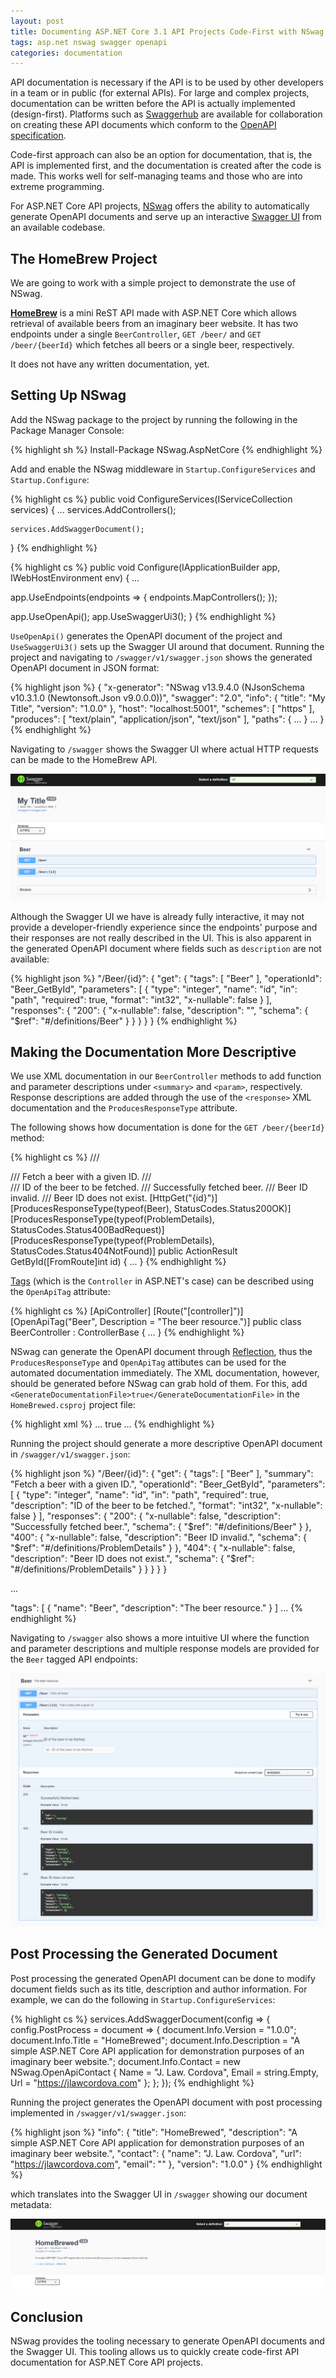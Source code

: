 ```yaml
---
layout: post
title: Documenting ASP.NET Core 3.1 API Projects Code-First with NSwag
tags: asp.net nswag swagger openapi
categories: documentation
---
```


API documentation is necessary if the API is to be used by other developers in a team or in public (for external APIs). For large and complex projects, documentation can be written before the API is actually implemented (design-first). Platforms such as [Swaggerhub](https://swagger.io/tools/swaggerhub/) are available for collaboration on creating these API documents which conform to the [OpenAPI specification](http://spec.openapis.org/oas/v3.0.3).

Code-first approach can also be an option for documentation, that is, the API is implemented first, and the documentation is created after the code is made. This works well for self-managing teams and those who are into extreme programming.

For ASP.NET Core API projects, [NSwag](https://github.com/RicoSuter/NSwag) offers the ability to automatically generate OpenAPI documents  and serve up an interactive [Swagger UI](https://swagger.io/tools/swagger-ui/) from an available codebase.

## The HomeBrew Project

We are going to work with a simple project to demonstrate the use of NSwag.

**[HomeBrew](https://github.com/jlawcordova/homebrewed)** is a mini ReST API made with ASP.NET Core which allows retrieval of available beers from an imaginary beer website. It has two endpoints under a single `BeerController`, `GET /beer/` and `GET /beer/{beerId}` which fetches all beers or a single beer, respectively.

It does not have any written documentation, yet.

## Setting Up NSwag

Add the NSwag package to the project by running the following in the Package Manager Console:

{% highlight sh %}
Install-Package NSwag.AspNetCore
{% endhighlight %}

Add and enable the NSwag middleware in `Startup.ConfigureServices` and `Startup.Configure`:

{% highlight cs %}
public void ConfigureServices(IServiceCollection services)
{
    ...
    services.AddControllers();

    services.AddSwaggerDocument();
}
{% endhighlight %}

{% highlight cs %}
public void Configure(IApplicationBuilder app, IWebHostEnvironment env)
{
  ...

  app.UseEndpoints(endpoints =>
  {
      endpoints.MapControllers();
  });

  app.UseOpenApi();
  app.UseSwaggerUi3();
}
{% endhighlight %}

`UseOpenApi()` generates the OpenAPI document of the project and `UseSwaggerUi3()` sets up the Swagger UI around that document. Running the project and navigating to `/swagger/v1/swagger.json` shows the generated OpenAPI document in JSON format:

{% highlight json %}
{
  "x-generator": "NSwag v13.9.4.0 (NJsonSchema v10.3.1.0 (Newtonsoft.Json v9.0.0.0))",
  "swagger": "2.0",
  "info": {
    "title": "My Title",
    "version": "1.0.0"
  },
  "host": "localhost:5001",
  "schemes": [
    "https"
  ],
  "produces": [
    "text/plain",
    "application/json",
    "text/json"
  ],
  "paths": {
    ...
  }
  ...
}
{% endhighlight %}

Navigating to `/swagger` shows the Swagger UI where actual HTTP requests can be made to the HomeBrew API.

![Generic Swagger](/public/2020-12-19-barebone-swagger.png "Generic Swagger")

Although the Swagger UI we have is already fully interactive, it may not provide a developer-friendly experience since the endpoints' purpose and their responses are not really described in the UI. This is also apparent in the generated OpenAPI document where fields such as `description` are not available:

{% highlight json %}
"/Beer/{id}": {
  "get": {
    "tags": [
      "Beer"
    ],
    "operationId": "Beer_GetById",
    "parameters": [
      {
        "type": "integer",
        "name": "id",
        "in": "path",
        "required": true,
        "format": "int32",
        "x-nullable": false
      }
    ],
    "responses": {
      "200": {
        "x-nullable": false,
        "description": "",
        "schema": {
          "$ref": "#/definitions/Beer"
        }
      }
    }
  }
}
{% endhighlight %}

## Making the Documentation More Descriptive

We use XML documentation in our `BeerController` methods to add function and parameter descriptions under `<summary>` and `<param>`, respectively. Response descriptions are added through the use of the `<response>` XML documentation and the `ProducesResponseType` attribute.

The following shows how documentation is done for the `GET /beer/{beerId}` method:

{% highlight cs %}
/// <summary>
/// Fetch a beer with a given ID.
/// </summary>
/// <param name="id">ID of the beer to be fetched.</param>
/// <response code="200">Successfully fetched beer.</response>
/// <response code="400">Beer ID invalid.</response>
/// <response code="404">Beer ID does not exist.</response>
[HttpGet("{id}")]
[ProducesResponseType(typeof(Beer), StatusCodes.Status200OK)]
[ProducesResponseType(typeof(ProblemDetails), StatusCodes.Status400BadRequest)]
[ProducesResponseType(typeof(ProblemDetails), StatusCodes.Status404NotFound)]
public ActionResult<Beer> GetById([FromRoute]int id)
{
  ...
}
{% endhighlight %}

[Tags](https://swagger.io/specification/#tag-object) (which is the `Controller` in ASP.NET's case) can be described using the `OpenApiTag` attribute:

{% highlight cs %}
[ApiController]
[Route("[controller]")]
[OpenApiTag("Beer", Description = "The beer resource.")]
public class BeerController : ControllerBase
{
  ...
}
{% endhighlight %}

NSwag can generate the OpenAPI document through [Reflection](https://docs.microsoft.com/en-us/dotnet/csharp/programming-guide/concepts/reflection), thus the `ProducesResponseType` and `OpenApiTag` attibutes can be used for the automated documentation immediately. The XML documentation, however, should be generated before NSwag can grab hold of them. For this, add `<GenerateDocumentationFile>true</GenerateDocumentationFile>` in the `HomeBrewed.csproj` project file:

{% highlight xml %}
<PropertyGroup>
  ...
  <GenerateDocumentationFile>true</GenerateDocumentationFile>
  ...
</PropertyGroup>
{% endhighlight %}

Running the project should generate a more descriptive OpenAPI document in `/swagger/v1/swagger.json`:

{% highlight json %}
"/Beer/{id}": {
  "get": {
    "tags": [
      "Beer"
    ],
    "summary": "Fetch a beer with a given ID.",
    "operationId": "Beer_GetById",
    "parameters": [
      {
        "type": "integer",
        "name": "id",
        "in": "path",
        "required": true,
        "description": "ID of the beer to be fetched.",
        "format": "int32",
        "x-nullable": false
      }
    ],
    "responses": {
      "200": {
        "x-nullable": false,
        "description": "Successfully fetched beer.",
        "schema": {
          "$ref": "#/definitions/Beer"
        }
      },
      "400": {
        "x-nullable": false,
        "description": "Beer ID invalid.",
        "schema": {
          "$ref": "#/definitions/ProblemDetails"
        }
      },
      "404": {
        "x-nullable": false,
        "description": "Beer ID does not exist.",
        "schema": {
          "$ref": "#/definitions/ProblemDetails"
        }
      }
    }
  }
}

...

"tags": [
  {
    "name": "Beer",
    "description": "The beer resource."
  }
]
...
{% endhighlight %}

Navigating to `/swagger` also shows a more intuitive UI where the function and parameter descriptions and multiple response models are provided for the `Beer` tagged API endpoints:

![Swagger Descriptive](/public/2020-12-19-beer-swagger-descriptive.png "Swagger Descriptive")

## Post Processing the Generated Document

Post processing the generated OpenAPI document can be done to modify document fields such as its title, description and author information. For example, we can do the following in `Startup.ConfigureServices`:

{% highlight cs %}
services.AddSwaggerDocument(config =>
{
    config.PostProcess = document =>
    {
        document.Info.Version = "1.0.0";
        document.Info.Title = "HomeBrewed";
        document.Info.Description = "A simple ASP.NET Core API application for demonstration purposes of an imaginary beer website.";
        document.Info.Contact = new NSwag.OpenApiContact
        {
            Name = "J. Law. Cordova",
            Email = string.Empty,
            Url = "https://jlawcordova.com"
        };
    };
});
{% endhighlight %}

Running the project generates the OpenAPI document with post processing implemented in `/swagger/v1/swagger.json`:

{% highlight json %}
"info": {
  "title": "HomeBrewed",
  "description": "A simple ASP.NET Core API application for demonstration purposes of an imaginary beer website.",
  "contact": {
    "name": "J. Law. Cordova",
    "url": "https://jlawcordova.com",
    "email": ""
  },
  "version": "1.0.0"
}
{% endhighlight %}

which translates into the Swagger UI in `/swagger` showing our document metadata:

![Swagger Post Process](/public/2020-12-19-beer-swagger-post-processing.png "Swagger Post Process")

## Conclusion

NSwag provides the tooling necessary to generate OpenAPI documents and the Swagger UI. This tooling allows us to quickly create code-first API documentation for ASP.NET Core API projects.